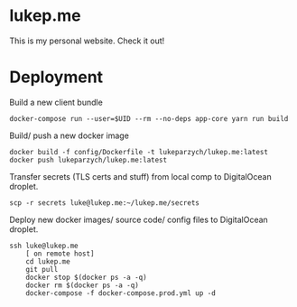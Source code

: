 # lukep.me

This is my personal website. Check it out!



# Deployment

Build a new client bundle

    docker-compose run --user=$UID --rm --no-deps app-core yarn run build


Build/ push a new docker image

    docker build -f config/Dockerfile -t lukeparzych/lukep.me:latest
    docker push lukeparzych/lukep.me:latest


Transfer secrets (TLS certs and stuff) from local comp to DigitalOcean droplet. 

    scp -r secrets luke@lukep.me:~/lukep.me/secrets


Deploy new docker images/ source code/ config files to DigitalOcean droplet.

    ssh luke@lukep.me
        [ on remote host]
        cd lukep.me
        git pull
        docker stop $(docker ps -a -q)
        docker rm $(docker ps -a -q)
        docker-compose -f docker-compose.prod.yml up -d
